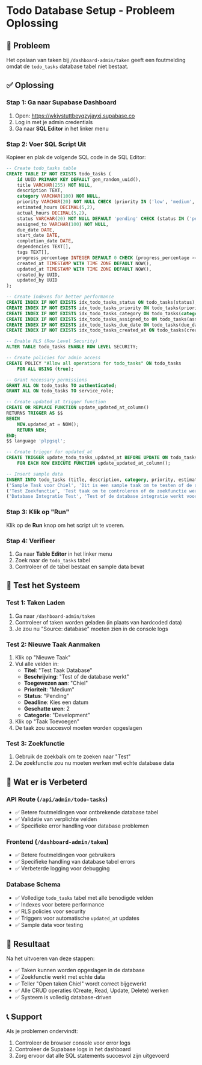 # Todo Database Setup - Probleem Oplossing

## 🚨 Probleem
Het opslaan van taken bij `/dashboard-admin/taken` geeft een foutmelding omdat de `todo_tasks` database tabel niet bestaat.

## ✅ Oplossing

### Stap 1: Ga naar Supabase Dashboard
1. Open: https://wkjvstuttbeyqzyjayxj.supabase.co
2. Log in met je admin credentials
3. Ga naar **SQL Editor** in het linker menu

### Stap 2: Voer SQL Script Uit
Kopieer en plak de volgende SQL code in de SQL Editor:

```sql
-- Create todo_tasks table
CREATE TABLE IF NOT EXISTS todo_tasks (
    id UUID PRIMARY KEY DEFAULT gen_random_uuid(),
    title VARCHAR(255) NOT NULL,
    description TEXT,
    category VARCHAR(100) NOT NULL,
    priority VARCHAR(20) NOT NULL CHECK (priority IN ('low', 'medium', 'high', 'critical')),
    estimated_hours DECIMAL(5,2),
    actual_hours DECIMAL(5,2),
    status VARCHAR(20) NOT NULL DEFAULT 'pending' CHECK (status IN ('pending', 'in_progress', 'completed', 'blocked')),
    assigned_to VARCHAR(100) NOT NULL,
    due_date DATE,
    start_date DATE,
    completion_date DATE,
    dependencies TEXT[],
    tags TEXT[],
    progress_percentage INTEGER DEFAULT 0 CHECK (progress_percentage >= 0 AND progress_percentage <= 100),
    created_at TIMESTAMP WITH TIME ZONE DEFAULT NOW(),
    updated_at TIMESTAMP WITH TIME ZONE DEFAULT NOW(),
    created_by UUID,
    updated_by UUID
);

-- Create indexes for better performance
CREATE INDEX IF NOT EXISTS idx_todo_tasks_status ON todo_tasks(status);
CREATE INDEX IF NOT EXISTS idx_todo_tasks_priority ON todo_tasks(priority);
CREATE INDEX IF NOT EXISTS idx_todo_tasks_category ON todo_tasks(category);
CREATE INDEX IF NOT EXISTS idx_todo_tasks_assigned_to ON todo_tasks(assigned_to);
CREATE INDEX IF NOT EXISTS idx_todo_tasks_due_date ON todo_tasks(due_date);
CREATE INDEX IF NOT EXISTS idx_todo_tasks_created_at ON todo_tasks(created_at);

-- Enable RLS (Row Level Security)
ALTER TABLE todo_tasks ENABLE ROW LEVEL SECURITY;

-- Create policies for admin access
CREATE POLICY "Allow all operations for todo_tasks" ON todo_tasks
    FOR ALL USING (true);

-- Grant necessary permissions
GRANT ALL ON todo_tasks TO authenticated;
GRANT ALL ON todo_tasks TO service_role;

-- Create updated_at trigger function
CREATE OR REPLACE FUNCTION update_updated_at_column()
RETURNS TRIGGER AS $$
BEGIN
    NEW.updated_at = NOW();
    RETURN NEW;
END;
$$ language 'plpgsql';

-- Create trigger for updated_at
CREATE TRIGGER update_todo_tasks_updated_at BEFORE UPDATE ON todo_tasks
    FOR EACH ROW EXECUTE FUNCTION update_updated_at_column();

-- Insert sample data
INSERT INTO todo_tasks (title, description, category, priority, estimated_hours, status, assigned_to, due_date, start_date, progress_percentage) VALUES
('Sample Task voor Chiel', 'Dit is een sample taak om te testen of de database werkt.', 'development', 'medium', 2, 'pending', 'Chiel', '2025-12-31', '2025-01-01', 0),
('Test Zoekfunctie', 'Test taak om te controleren of de zoekfunctie werkt.', 'testing', 'low', 1, 'in_progress', 'Chiel', '2025-12-31', '2025-01-01', 50),
('Database Integratie Test', 'Test of de database integratie werkt voor taken beheer.', 'database', 'high', 4, 'pending', 'Chiel', '2025-12-31', '2025-01-01', 0);
```

### Stap 3: Klik op "Run"
Klik op de **Run** knop om het script uit te voeren.

### Stap 4: Verifieer
1. Ga naar **Table Editor** in het linker menu
2. Zoek naar de `todo_tasks` tabel
3. Controleer of de tabel bestaat en sample data bevat

## 🧪 Test het Systeem

### Test 1: Taken Laden
1. Ga naar `/dashboard-admin/taken`
2. Controleer of taken worden geladen (in plaats van hardcoded data)
3. Je zou nu "Source: database" moeten zien in de console logs

### Test 2: Nieuwe Taak Aanmaken
1. Klik op "Nieuwe Taak"
2. Vul alle velden in:
   - **Titel**: "Test Taak Database"
   - **Beschrijving**: "Test of de database werkt"
   - **Toegewezen aan**: "Chiel"
   - **Prioriteit**: "Medium"
   - **Status**: "Pending"
   - **Deadline**: Kies een datum
   - **Geschatte uren**: 2
   - **Categorie**: "Development"
3. Klik op "Taak Toevoegen"
4. De taak zou succesvol moeten worden opgeslagen

### Test 3: Zoekfunctie
1. Gebruik de zoekbalk om te zoeken naar "Test"
2. De zoekfunctie zou nu moeten werken met echte database data

## 🔧 Wat er is Verbeterd

### API Route (`/api/admin/todo-tasks`)
- ✅ Betere foutmeldingen voor ontbrekende database tabel
- ✅ Validatie van verplichte velden
- ✅ Specifieke error handling voor database problemen

### Frontend (`/dashboard-admin/taken`)
- ✅ Betere foutmeldingen voor gebruikers
- ✅ Specifieke handling van database tabel errors
- ✅ Verbeterde logging voor debugging

### Database Schema
- ✅ Volledige `todo_tasks` tabel met alle benodigde velden
- ✅ Indexes voor betere performance
- ✅ RLS policies voor security
- ✅ Triggers voor automatische `updated_at` updates
- ✅ Sample data voor testing

## 🚀 Resultaat

Na het uitvoeren van deze stappen:
- ✅ Taken kunnen worden opgeslagen in de database
- ✅ Zoekfunctie werkt met echte data
- ✅ Teller "Open taken Chiel" wordt correct bijgewerkt
- ✅ Alle CRUD operaties (Create, Read, Update, Delete) werken
- ✅ Systeem is volledig database-driven

## 📞 Support

Als je problemen ondervindt:
1. Controleer de browser console voor error logs
2. Controleer de Supabase logs in het dashboard
3. Zorg ervoor dat alle SQL statements succesvol zijn uitgevoerd 